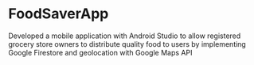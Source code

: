 # FoodSaverApp
Developed a mobile application with Android Studio to allow registered grocery store owners to distribute quality food to users by implementing Google Firestore and geolocation with Google Maps API 
